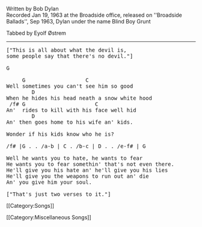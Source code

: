 Written by Bob Dylan<br>
Recorded Jan 19, 1963 at the Broadside office, released on
''Broadside Ballads'', Sep 1963, Dylan under the name Blind Boy
Grunt<br>

Tabbed by Eyolf Østrem

----
<pre class="verse">
["This is all about what the devil is,
some people say that there's no devil."]

G

     G                   C
Well sometimes you can't see him so good
        D
When he hides his head neath a snow white hood
 /f# G                      C
An'  rides to kill with his face well hid
        D
An' then goes home to his wife an' kids.

Wonder if his kids know who he is?

/f# |G . . /a-b | C . /b-c | D . . /e-f# | G

Well he wants you to hate, he wants to fear
He wants you to fear somethin' that's not even there.
He'll give you his hate an' he'll give you his lies
He'll give you the weapons to run out an' die
An' you give him your soul.

["That's just two verses to it."]
</pre>

[[Category:Songs]]

[[Category:Miscellaneous Songs]]